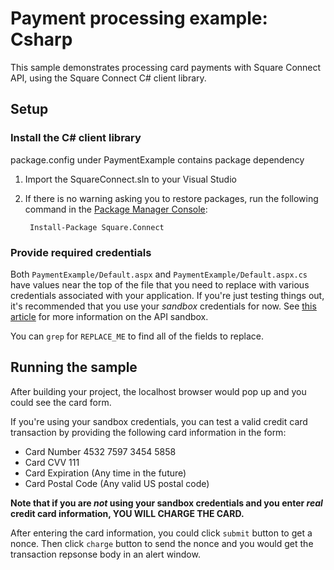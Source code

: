 # Payment processing example: Csharp

This sample demonstrates processing card payments with Square Connect API, using the
Square Connect C# client library.

## Setup

### Install the C# client library

package.config under PaymentExample contains package dependency

1. Import the SquareConnect.sln to your Visual Studio

2. If there is no warning asking you to restore packages, run the following command in the [Package Manager Console](https://docs.nuget.org/docs/start-here/using-the-package-manager-console):

        Install-Package Square.Connect

### Provide required credentials

Both `PaymentExample/Default.aspx` and `PaymentExample/Default.aspx.cs` have values near the top of the file
that you need to replace with various credentials associated with your application.
If you're just testing things out, it's recommended that you use your _sandbox_
credentials for now. See
[this article](https://docs.connect.squareup.com/articles/using-sandbox/)
for more information on the API sandbox.

You can `grep` for `REPLACE_ME` to find all of the fields to replace.


## Running the sample

After building your project, the localhost browser would pop up and 
you could see the card form.

If you're using your sandbox credentials, you can test a valid credit card
transaction by providing the following card information in the form:

* Card Number 4532 7597 3454 5858
* Card CVV 111
* Card Expiration (Any time in the future)
* Card Postal Code (Any valid US postal code)

**Note that if you are _not_ using your sandbox credentials and you enter _real_
credit card information, YOU WILL CHARGE THE CARD.**

After entering the card information, you could click `submit` button to get a 
nonce. Then click `charge` button to send the nonce and you would 
get the transaction repsonse body in an alert window.